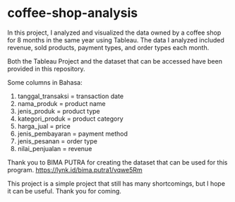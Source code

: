 # coffee-shop-analysis

In this project, I analyzed and visualized the data owned by a coffee shop for 8 months in the same year using Tableau. The data I analyzed included revenue, sold products, payment types, and order types each month.

Both the Tableau Project and the dataset that can be accessed have been provided in this repository.

Some columns in Bahasa:
1. tanggal_transaksi = transaction date
2. nama_produk = product name
3. jenis_produk = product type
4. kategori_produk = product category
5. harga_jual = price
6. jenis_pembayaran = payment method
7. jenis_pesanan = order type
8. nilai_penjualan = revenue

Thank you to BIMA PUTRA for creating the dataset that can be used for this program. https://lynk.id/bima.putra1/vqwe5Rm

This project is a simple project that still has many shortcomings, but I hope it can be useful. Thank you for coming.
